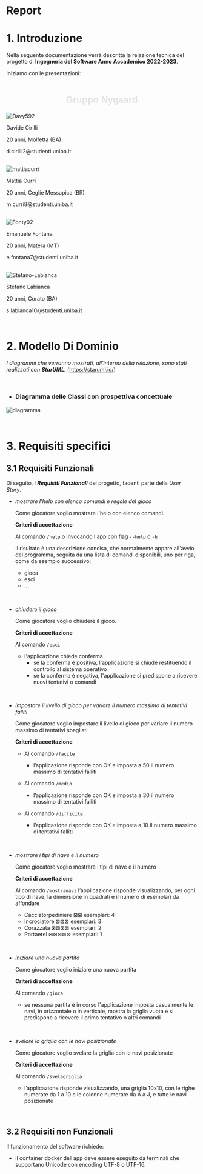 # Report

# 1. Introduzione
Nella seguente documentazione verrà descritta la relazione tecnica del progetto di **Ingegneria del Software Anno Accademico 2022-2023**.

Iniziamo con le presentazioni:

<style>
    .title-container{
        display: flex;
        justify-content: center;
        align-items: center;
    }

    .title {
        color: #e2e2e2;
        font-family: 'Montserrat', sans-serif;
        font-size: 24px;
    }

    .gallery {
        display: grid;
        gap: 16px;
    }
</style>

<div class="title-container">
    <h2 class="title"> Gruppo Nygaard </h2>
</div>

<div class="gallery">
    <div class="student">
        <div class="item">
            <img src="./img/membri/cirilli.jpg" alt="Davy592">
        </div>
        <div class="info">
            <p class="name"> Davide Cirilli</p>
            <p class="live"> 20 anni, Molfetta (BA) </p>
            <p class="email"> d.cirilli2@studenti.uniba.it </p>
        </div>
    </div>
    <div class="student">
        <div class="item">
            <img src="./img/membri/curri.png" alt="mattiacurri">
        </div>
        <div class="info">
            <p class="name"> Mattia Curri </p>
            <p class="live"> 20 anni, Ceglie Messapica (BR) </p>
            <p class="email"> m.curri8@studenti.uniba.it </p>
        </div>
    </div>
    <div class="student">
        <div class="item">
            <img src="./img/membri/fontana.jpg" alt="Fonty02">
        </div>
        <div class="info">
            <p class="name"> Emanuele Fontana </p>
            <p class="live"> 20 anni, Matera (MT) </p>
            <p class="email"> e.fontana7@studenti.uniba.it </p>
        </div>
    </div>
    <div class="student">
        <div class="item">
            <img src="./img/membri/labianca.jpg" alt="Stefano-Labianca">
        </div>
        <div class="info">
            <p class="name"> Stefano Labianca</p>
            <p class="live"> 20 anni, Corato (BA) </p>
            <p class="email"> s.labianca10@studenti.uniba.it </p>
        </div>
    </div>
    <div class="student">
        <div class="item">
        </div>
        <div class="info">
        </div>
    </div>
</div>

# 2. Modello Di Dominio

*I diagrammi che verranno mostrati, all'interno della relazione, sono stati realizzati
con **StarUML**.* (https://staruml.io/)

<br/>

- ### Diagramma delle Classi con prospettiva concettuale

![diagramma](img/ModelloDominio.png)

  <br/>


# 3. Requisiti specifici

## 3.1 Requisiti Funzionali

Di seguito, i ***Requisiti Funzionali*** del progetto, facenti parte della *User Story*.

- *mostrare l'help con elenco comandi e regole del gioco*

  Come giocatore voglio mostrare l'help con elenco comandi.

  **Criteri di accettazione**

  Al comando ```/help```
  o invocando l'app con flag ```--help``` o ```-h```

  Il risultato è una descrizione concisa, che normalmente appare all'avvio del
  programma, seguita da una lista di comandi disponibili,
  uno per riga, come da esempio successivo:

  - gioca
  - esci
  - ...

<br/>

- *chiudere il gioco*

  Come giocatore voglio chiudere il gioco.

  **Criteri di accettazione**
  
  Al comando ```/esci```

    - l'applicazione chiede conferma
        - se la conferma è positiva, l'applicazione si chiude restituendo il controllo al sistema operativo
        - se la conferma è negativa, l'applicazione si predispone a ricevere nuovi tentativi o comandi

<br/>

- *impostare il livello di gioco per variare il numero massimo di tentativi falliti*

  Come giocatore voglio impostare il livello di gioco per variare il numero massimo di tentativi sbagliati.

  **Criteri di accettazione**
  - Al comando ```/facile```

    - l’applicazione risponde con OK e imposta a 50 il numero massimo di tentativi falliti

  - Al comando ```/medio```

    - l’applicazione risponde con OK e imposta a 30 il numero massimo di tentativi falliti

  - Al comando ```/difficile```

    - l’applicazione risponde con OK e imposta a 10 il numero massimo di tentativi falliti

<br/>

- *mostrare i tipi di nave e il numero*

  Come giocatore voglio mostrare i tipi di nave e il numero
  
  **Criteri di accettazione**

  Al comando ```/mostranavi``` l’applicazione risponde visualizzando, per ogni tipo di nave, la dimensione in quadrati e il numero di esemplari da affondare
  
  -    Cacciatorpediniere ⊠⊠ esemplari: 4
  -    Incrociatore ⊠⊠⊠ esemplari: 3 
  -    Corazzata ⊠⊠⊠⊠ esemplari: 2 
  -    Portaerei ⊠⊠⊠⊠⊠ esemplari: 1

<br/>

- *iniziare una nuova partita*

  Come giocatore voglio iniziare una nuova partita

  **Criteri di accettazione**

  Al comando ```/gioca```

    - se nessuna partita è in corso l'applicazione imposta casualmente le navi, in orizzontale o in verticale, mostra la griglia vuota e si predispone a ricevere il primo tentativo o altri comandi

<br/>

- *svelare la griglia con le navi posizionate*

  Come giocatore voglio svelare la griglia con le navi posizionate

  **Criteri di accettazione**

  Al comando ```/svelagriglia```

    - l’applicazione risponde visualizzando, una griglia 10x10, con le righe numerate da 1 a 10 e le colonne numerate da A a J, e tutte le navi posizionate

<br/>

## 3.2 Requisiti non Funzionali

Il funzionamento del software richiede:

- il container docker dell’app deve essere eseguito da terminali che supportano Unicode con encoding UTF-8 o UTF-16.

<br/>